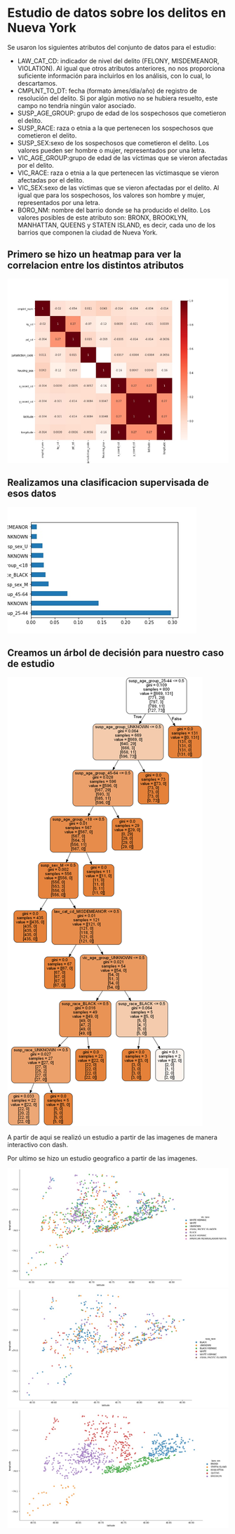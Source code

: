 # Estudio de datos sobre los delitos en Nueva York

Se usaron los siguientes atributos del conjunto de datos para el estudio:

- LAW_CAT_CD: indicador de nivel del delito (FELONY, MISDEMEANOR, VIOLATION). Al igual que otros atributos anteriores, no nos proporciona suficiente información para incluirlos en los análisis, con lo cual, lo descartamos.
- CMPLNT_TO_DT: fecha (formato àmes/día/año) de registro de resolución del delito. Si por algún motivo no se hubiera resuelto, este campo no tendría ningún valor asociado.
- SUSP_AGE_GROUP: grupo de edad de los sospechosos que cometieron el delito.
- SUSP_RACE: raza o etnia a la que pertenecen los sospechosos que cometieron el delito.
- SUSP_SEX:sexo de los sospechosos que cometieron el delito. Los valores pueden ser hombre o mujer, representados por una letra.
- VIC_AGE_GROUP:grupo de edad de las víctimas que se vieron afectadas por el delito.
- VIC_RACE: raza o etnia a la que pertenecen las víctimasque se vieron afectadas por el delito.
- VIC_SEX:sexo de las víctimas que se vieron afectadas por el delito. Al igual que para los sospechosos, los valores son hombre y mujer, representados por una letra.
- BORO_NM: nombre del barrio donde se ha producido el delito. Los valores posibles de este atributo son: BRONX, BROOKLYN, MANHATTAN, QUEENS y STATEN ISLAND, es decir, cada uno de los barrios que componen la ciudad de Nueva York.


## Primero se hizo un heatmap para ver la correlacion entre los distintos atributos

![Heatmap](https://github.com/miguegallardo16/NY-crimes/blob/main/imagenes/heatmap.jpg?raw=true)

## Realizamos una clasificacion supervisada de esos datos

![Clasificacion](https://github.com/miguegallardo16/NY-crimes/blob/main/imagenes/clf.jpg?raw=true)

## Creamos un árbol de decisión para nuestro caso de estudio

![Arbol](https://github.com/miguegallardo16/NY-crimes/blob/main/imagenes/tree.png?raw=true)

A partir de aqui se realizó un estudio a partir de las imagenes de manera interactivo con dash.

Por ultimo se hizo un estudio geografico a partir de las imagenes.

![Arbol](https://github.com/miguegallardo16/NY-crimes/blob/main/imagenes/vic_race.jpg?raw=true)
![Arbol](https://github.com/miguegallardo16/NY-crimes/blob/main/imagenes/susp_race.jpg?raw=true)
![Arbol](https://github.com/miguegallardo16/NY-crimes/blob/main/imagenes/boro_nm.jpg?raw=true)

